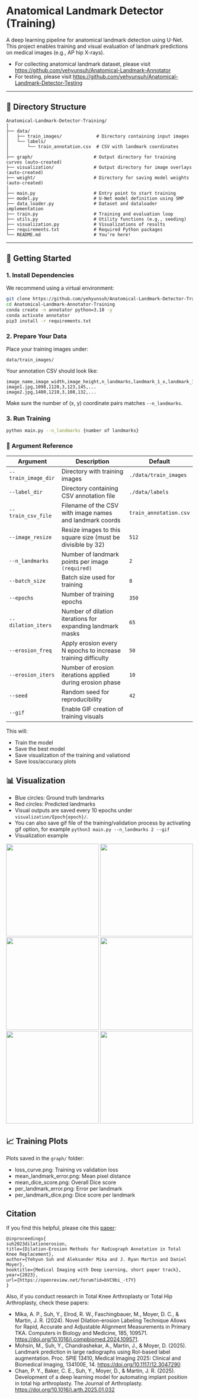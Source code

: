 # Anatomical Landmark Detector (Training)

A deep learning pipeline for anatomical landmark detection using U-Net. This project enables training and visual evaluation of landmark predictions on medical images (e.g., AP hip X-rays).

- For collecting anatomical landmark dataset, please visit https://github.com/yehyunsuh/Anatomical-Landmark-Annotator 
- For testing, please visit https://github.com/yehyunsuh/Anatomical-Landmark-Detector-Testing   

---

## 📂 Directory Structure
```
Anatomical-Landmark-Detector-Training/
│
├── data/
│   ├── train_images/             # Directory containing input images
│   └── labels/
│       └── train_annotation.csv  # CSV with landmark coordinates
│
├── graph/                       # Output directory for training curves (auto-created)
├── visualization/               # Output directory for image overlays (auto-created)
├── weight/                      # Directory for saving model weights (auto-created)
│
├── main.py                      # Entry point to start training
├── model.py                     # U-Net model definition using SMP
├── data_loader.py               # Dataset and dataloader implementation
├── train.py                     # Training and evaluation loop
├── utils.py                     # Utility functions (e.g., seeding)
├── visualization.py             # Visualizations of results
├── requirements.txt             # Required Python packages
└── README.md                    # You’re here!
```

---

## 🚀 Getting Started

### 1. Install Dependencies

We recommend using a virtual environment:

```bash
git clone https://github.com/yehyunsuh/Anatomical-Landmark-Detector-Training.git
cd Anatomical-Landmark-Annotator-Training
conda create -n annotator python=3.10 -y
conda activate annotator
pip3 install -r requirements.txt
```

### 2. Prepare Your Data

Place your training images under:
```
data/train_images/
```

Your annotation CSV should look like:
```
image_name,image_width,image_height,n_landmarks,landmark_1_x,landmark_1_y,...
image1.jpg,1098,1120,3,123,145,...
image2.jpg,1400,1210,3,108,132,...
```

Make sure the number of (x, y) coordinate pairs matches `--n_landmarks`.

### 3. Run Training
```bash
python main.py --n_landmarks {number of landmarks}
```

### 🧩 Argument Reference

| Argument            | Description                                                   | Default                     |
|---------------------|---------------------------------------------------------------|-----------------------------|
| `--train_image_dir` | Directory with training images                                 | `./data/train_images`       |
| `--label_dir`       | Directory containing CSV annotation file                      | `./data/labels`             |
| `--train_csv_file`  | Filename of the CSV with image names and landmark coords       | `train_annotation.csv`      |
| `--image_resize`    | Resize images to this square size (must be divisible by 32)   | `512`                       |
| `--n_landmarks`     | Number of landmark points per image `(required)`                          | `2`                |
| `--batch_size`      | Batch size used for training                                  | `8`                         |
| `--epochs`          | Number of training epochs                                     | `350`                       |
| `--dilation_iters`  | Number of dilation iterations for expanding landmark masks    | `65`                        |
| `--erosion_freq`    | Apply erosion every N epochs to increase training difficulty  | `50`                        |
| `--erosion_iters`   | Number of erosion iterations applied during erosion phase     | `10`                        |
| `--seed`            | Random seed for reproducibility                               | `42`                        |
| `--gif`            | Enable GIF creation of training visuals                          |                         |

This will:   
- Train the model
- Save the best model
- Save visualization of the training and valiationd
- Save loss/accuracy plots

## 📊 Visualization
- Blue circles: Ground truth landmarks
- Red circles: Predicted landmarks
- Visual outputs are saved every 10 epochs under `visualization/Epoch{epoch}/`.
- You can also save gif file of the training/validation process by activating gif option, for example `python3 main.py --n_landmarks 2 --gif`
- Visualization example 

<img src="https://github.com/user-attachments/assets/47d56ed5-637b-431a-bec5-9260d9762539" width="250" height="250">
<img src="https://github.com/user-attachments/assets/55b3c460-906d-4156-8ffe-b299c3112df0" width="250" height="250">
<img src="https://github.com/user-attachments/assets/bcadf422-0fc6-4575-b26e-dfbf0e89ba9d" width="250" height="250">
<img src="https://github.com/user-attachments/assets/a7095213-b050-4983-a929-529cddc9f507" width="250" height="250">
<img src="https://github.com/user-attachments/assets/d07d11b1-eef5-44d9-92c8-ace64199f723" width="250" height="250">
<img src="https://github.com/user-attachments/assets/e66f5dd5-d98a-4a29-b5d2-ef1235b7c983" width="250" height="250">   

## 📈 Training Plots
Plots saved in the `graph/` folder:
- loss_curve.png: Training vs validation loss
- mean_landmark_error.png: Mean pixel distance
- mean_dice_score.png: Overall Dice score
- per_landmark_error.png: Error per landmark
- per_landmark_dice.png: Dice score per landmark

## Citation
If you find this helpful, please cite this [paper](https://openreview.net/forum?id=bVC9bi_-t7Y):
```
@inproceedings{
suh2023dilationerosion,
title={Dilation-Erosion Methods for Radiograph Annotation in Total Knee Replacement},
author={Yehyun Suh and Aleksander Mika and J. Ryan Martin and Daniel Moyer},
booktitle={Medical Imaging with Deep Learning, short paper track},
year={2023},
url={https://openreview.net/forum?id=bVC9bi_-t7Y}
}
```
Also, if you conduct research in Total Knee Arthroplasty or Total Hip Arthroplasty, check these papers:
- Mika, A. P., Suh, Y., Elrod, R. W., Faschingbauer, M., Moyer, D. C., & Martin, J. R. (2024). Novel Dilation-erosion Labeling Technique Allows for Rapid, Accurate and Adjustable Alignment Measurements in Primary TKA. Computers in Biology and Medicine, 185, 109571. https://doi.org/10.1016/j.compbiomed.2024.109571.  
- Mohsin, M., Suh, Y., Chandrashekar, A., Martin, J., & Moyer, D. (2025). Landmark prediction in large radiographs using RoI-based label augmentation. Proc. SPIE 13410, Medical Imaging 2025: Clinical and Biomedical Imaging, 134100E, 14. https://doi.org/10.1117/12.3047290
- Chan, P. Y., Baker, C. E., Suh, Y., Moyer, D., & Martin, J. R. (2025). Development of a deep learning model for automating implant position in total hip arthroplasty. The Journal of Arthroplasty. https://doi.org/10.1016/j.arth.2025.01.032

